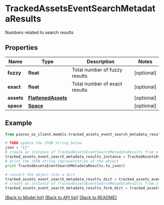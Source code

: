 # TrackedAssetsEventSearchMetadataResults

Numbers related to search results

## Properties

Name | Type | Description | Notes
------------ | ------------- | ------------- | -------------
**fuzzy** | **float** | Total number of fuzzy results | [optional] 
**exact** | **float** | Total number of exact results | [optional] 
**assets** | [**FlattenedAssets**](FlattenedAssets) |  | [optional] 
**space** | [**Space**](Space) |  | [optional] 

## Example

```python
from pieces_os_client.models.tracked_assets_event_search_metadata_results import TrackedAssetsEventSearchMetadataResults

# TODO update the JSON string below
json = "{}"
# create an instance of TrackedAssetsEventSearchMetadataResults from a JSON string
tracked_assets_event_search_metadata_results_instance = TrackedAssetsEventSearchMetadataResults.from_json(json)
# print the JSON string representation of the object
print TrackedAssetsEventSearchMetadataResults.to_json()

# convert the object into a dict
tracked_assets_event_search_metadata_results_dict = tracked_assets_event_search_metadata_results_instance.to_dict()
# create an instance of TrackedAssetsEventSearchMetadataResults from a dict
tracked_assets_event_search_metadata_results_form_dict = tracked_assets_event_search_metadata_results.from_dict(tracked_assets_event_search_metadata_results_dict)
```
[[Back to Model list]](../README#documentation-for-models) [[Back to API list]](../README#documentation-for-api-endpoints) [[Back to README]](../README)


